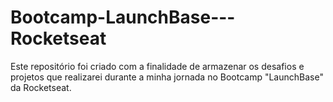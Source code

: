 # Bootcamp-LaunchBase---Rocketseat

Este repositório foi criado com a finalidade de armazenar os desafios e projetos que realizarei durante a minha jornada no Bootcamp "LaunchBase" da Rocketseat.
